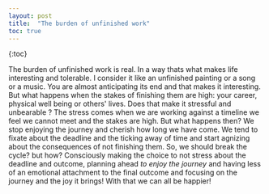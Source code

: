 ```yaml
---
layout: post
title:  "The burden of unfinished work"
toc: true
---
```

{:toc}

The burden of unfinished work is real. In a way thats what makes life interesting and tolerable. I consider it like an unfinished painting or a song or a music. You are almost anticipating its end and that makes it interesting.
But what happens when the stakes of finishing them are high: your career, physical well being or others' lives. Does that make it stressful and unbearable ? The stress comes when we are working against a timeline we feel we cannot meet and the
stakes are high. But what happens then? We stop enjoying the journey and cherish how long we have come. We tend to fixate about the deadline and the ticking away of time and start agnizing about the consequences of not finishing them. 
So, we should break the cycle? but how? Consciously making the choice to not stress about the deadline and outcome, planning ahead *to enjoy the journey* and having less of an emotional attachment to the final outcome and focusing on the journey and the joy it brings!
With that we can all be happier!
